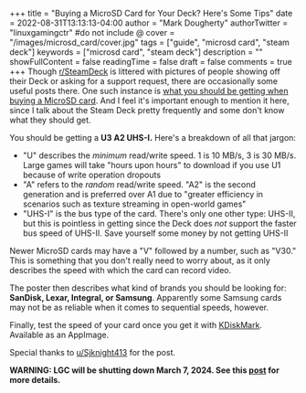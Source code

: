 +++
title = "Buying a MicroSD Card for Your Deck? Here's Some Tips"
date = 2022-08-31T13:13:13-04:00
author = "Mark Dougherty"
authorTwitter = "linuxgamingctr" #do not include @
cover = "/images/microsd_card/cover.jpg"
tags = ["guide", "microsd card", "steam deck"]
keywords = ["microsd card", "steam deck"]
description = ""
showFullContent = false
readingTime = false
draft = false
comments = true
+++
Though [r/SteamDeck](https://www.reddit.com/r/SteamDeck/) is littered with pictures of people showing off their Deck or asking for a support request, there are occasionally some useful posts there. One such instance is [what you should be getting when buying a MicroSD card](https://www.reddit.com/r/SteamDeck/comments/x1wasq/psa_a_microsd_card_guide_that_seems_to_be_sorely/). And I feel it's important enough to mention it here, since I talk about the Steam Deck pretty frequently and some don't know what they should get.

You should be getting a **U3 A2 UHS-I.** Here's a breakdown of all that jargon:
- "U" describes the *minimum* read/write speed. 1 is 10 MB/s, 3 is 30 MB/s. Large games will take "hours upon hours" to download if you use U1 because of write operation dropouts
- "A" refers to the *random* read/write speed. "A2" is the second generation and is preferred over A1 due to "greater efficiency in scenarios such as texture streaming in open-world games"
- "UHS-I" is the bus type of the card. There's only one other type: UHS-II, but this is pointless in getting since the Deck does *not* support the faster bus speed of UHS-II. Save yourself some money by not getting UHS-II

Newer MicroSD cards may have a "V" followed by a number, such as "V30." This is something that you don't really need to worry about, as it only describes the speed with which the card can record video.

The poster then describes what kind of brands you should be looking for: **SanDisk, Lexar, Integral, or Samsung**. Apparently some Samsung cards may not be as reliable when it comes to sequential speeds, however.

Finally, test the speed of your card once you get it with [KDiskMark](https://github.com/JonMagon/KDiskMark). Available as an AppImage.

Special thanks to [u/Sjknight413](https://www.reddit.com/user/Sjknight413/) for the post.

**WARNING: LGC will be shutting down March 7, 2024. See this [post](https://linuxgamingcentral.com/posts/the-end-of-lgc/) for more details.**
